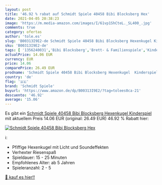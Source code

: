 ```yaml
---
layout: post
title: '46.92 % rabat auf Schmidt Spiele 40458 Bibi Blocksberg Hex'
date: 2021-04-05 20:38:23
image: 'https://m.media-amazon.com/images/I/61vp1ShCteL._SL400_.jpg'
comments: true
category: ofertas
author: 'tole.es'
slug: 'B00313I9E2-de Schmidt Spiele 40458 Bibi Blocksberg Hexenkugel Kinderspiel'
sku: 'B00313I9E2-de'
tags: [ '1356240031','Bibi Blocksberg','Brett- & Familienspiele','Kinder-TV','Produkte','Produktwelt','Spiele','Spielwaren','Spielzeug','TV-Lieblingsstars','Themenwelt','schmidt spiele', ]
actualPrice: 14.06 EUR
currency: EUR
price: 14.06
comparePrice: 26.49 EUR
prodname: 'Schmidt Spiele 40458 Bibi Blocksberg Hexenkugel  Kinderspiel'
country: 'de'
flag: '🇩🇪'
brand: 'Schmidt Spiele'
buyurl: 'https://www.amazon.de/dp/B00313I9E2/?tag=tolees0ca-21'
descuento: '46.92'
average: '15.06'
---
```


Es gibt ein [Schmidt Spiele 40458 Bibi Blocksberg Hexenkugel  Kinderspiel](https://www.amazon.de/dp/B00313I9E2/?tag=tolees0ca-21) mit aktuellem Preis 14.06 EUR (original: 26.49 EUR) 46.92 % Rabatt hier:

[![Schmidt Spiele 40458 Bibi Blocksberg Hex](https://m.media-amazon.com/images/I/61vp1ShCteL._SL400_.jpg)](https://www.amazon.de/dp/B00313I9E2/?tag=tolees0ca-21)

ℹ️:

- Pfiffige Hexenkugel mit Licht und Soundeffekten
- Verhexter Riesenspaß
- Spieldauer: 15 - 25 Minuten
- Empfohlenes Alter: ab 5 Jahren
- Spieleranzahl: 2 - 5

[🛒 kauf es hier!!](https://www.amazon.de/dp/B00313I9E2/?tag=tolees0ca-21)
